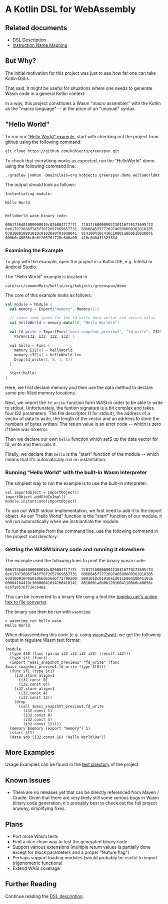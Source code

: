 # A Kotlin DSL for WebAssembly

## Related documents

- [DSL Description](doc/dsl_description.md)
- [Instruction Name Mapping](doc/instruction_name_mapping.md)


## But Why?

The initial motivation for this project was just to see how far one can take Kotlin DSLs.

That said, it might be useful for situations where one needs to generate Wasm code in a general Kotlin context. 

In a way, this project constitutes a Wasm "macro assembler" with
the Kotlin as the "macro language" -- at the price of an "unusual" syntax.

## "Hello World"

To run our ["Hello World" example](https://github.com/kobjects/greenspun/blob/main/core/src/commonMain/kotlin/org/kobjects/greenspun/demo/HelloWorld.kt), start with checking out
the project from github using the following command:

```sh
git clone https://github.com/kobjects/greenspun.git
```

To check that everything works as expected, run the "HelloWorld" demo 
using the following command line:

```kt
./gradlew jvmRun -DmainClass=org.kobjects.greenspun.demo.HelloWorldKt
```

The output should look as follows:

```
Instantiating module:

Hello World


HelloWorld wasm binary code:

0061736d01000000010c0260047f7f7f  7f017f60000002230116776173695f73
6e617073686f745f7072657669657731  0866645f777269746500000302010105
030100010801010c01020a0f010d0041  014100410c410c10001a0b0b1b020041
000b0c48656c6c6f20576f726c640a00  410c0b0431323334
```

### Examining the Example

To play with the example, open the project in a Kotlin IDE, e.g. IntelliJ or Android Studio.

The "Hello World" example is located in 

```
core/src/commonMain/kotlin/org/kobjects/greenspun/demo
```


The core of this example looks as follows:

```kt
val module = Module {
  val memory = Export("memory", Memory(1))

  // Leave some space for the fd_write data vector and return value
  val helloWorld = memory.data(16, "Hello World\n")

  val fd_write = ImportFunc("wasi_snapshot_preview1", "fd_write", I32) { 
    Param(I32, I32, I32, I32) }

  val hello = Func {
    memory.i32[0] = helloWorld
    memory.i32[4] = helloWorld.len
    Drop(fd_write(1, 0, 1, 8))
  }

  Start(hello)
}
```

Here, we first declare memory and then use the data method to declare some
pre-filled memory locations.

Next, we import the `fd_write`-function form WASI in order to be able to
write to stdout. Unfortunately, the funtion signature is a bit 
complex and takes four I32 parameters: The file descriptor
(1 for stdout), the address of a vector of data to write, the length of the
vector and an address to store the numbers of bytes written. The
return value is an error code -- which is zero if there was no error.

Then we declare our own `hello` function which setS up the data
vector for fd_write and then calls it.

Finally, we declare that `hello` is the "start" function of the 
module -- which means that it's automatically run on instantiation.


### Running "Hello World" with the built-in Wasm Interpreter

The simplest way to run the example is to use the built-in interpreter:

```
val importObject = ImportObject()
importObject.addStdIoImpl()
module.instantiate(importObject)
```

To use our WASI stdout implementation, we first need to add it to the
import object. As our "Hello World" function is the "start" function
of our module, it will run automatically when we instnantiate the module.

To run the example from the command line, use the following command in
the project root directory:


### Getting the WASM binary code and running it elsewhere

The example used the following lines to print the binary
wasm code:

```
0061736d01000000010c0260047f7f7f  7f017f60000002230116776173695f73
6e617073686f745f7072657669657731  0866645f777269746500000302010105
03010001070a01066d656d6f72790200  0801010c01010a1d011b004100411036
00004104410c36000041014100410141  0810001a0b0b12010041100b0c48656c
6c6f20576f726c640a
```

This can be converted to a binary file using a tool like
[tomeko.net's online hex to file converter](
https://tomeko.net/online_tools/hex_to_file.php?lang=en).

The binary can then be run with `wasmtime`:

```
> wasmtime run hello.wasm
Hello World
```


When disassembling this code (e.g. using [wasm2wat](https://webassembly.github.io/wabt/demo/wasm2wat/)), we get the following output in regulare Wasm text format:

```wat
(module
  (type $t0 (func (param i32 i32 i32 i32) (result i32)))
  (type $t1 (func))
  (import "wasi_snapshot_preview1" "fd_write" (func $wasi_snapshot_preview1.fd_write (type $t0)))
  (func $f1 (type $t1)
    (i32.store align=1
      (i32.const 0)
      (i32.const 0))
    (i32.store align=1
      (i32.const 4)
      (i32.const 12))
    (drop
      (call $wasi_snapshot_preview1.fd_write
        (i32.const 1)
        (i32.const 0)
        (i32.const 1)
        (i32.const 12))))
  (memory $memory (export "memory") 1)
  (start $f1)
  (data $d0 (i32.const 16) "Hello World\0a"))

```


## More Examples 

Usage Examples can be found in the [test directory](https://github.com/kobjects/greenspun/tree/main/core/src/commonTest/kotlin/org/kobjects/greenspun) of the project.


## Known Issues 

- There are no releases yet that can be directly referenced from Maven / Gradle. Given that there are
very likely still some serious bugs in Wasm binary code
generation, it's probably best to check out the 
full project anyway, simplifying fixes.

## Plans

- Port more Wasm tests
- Find a nice clean way to test the generated binary code
- Support various extensions (multiple return values is partially done except for block parameters and a proper "feature flag")
- Perhaps support loading modules (would probably be useful to import trigonometric functions)
- Extend WASI coverage

## Further Reading

Continue reading the [DSL description](doc/dsl_description.md).